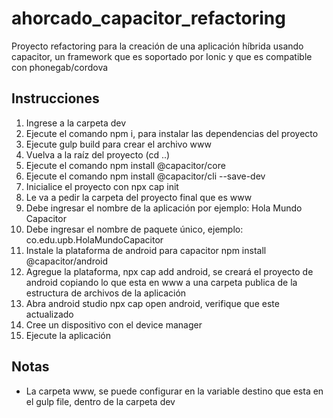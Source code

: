 # ahorcado_capacitor_refactoring
Proyecto refactoring para la creación de una aplicación híbrida usando capacitor, un framework que es soportado por Ionic y que es compatible con phonegab/cordova

## Instrucciones

1. Ingrese a la carpeta dev
2. Ejecute el comando npm i, para instalar las dependencias del proyecto
3. Ejecute gulp build para crear el archivo www
4. Vuelva a la raíz del proyecto (cd ..)
5. Ejecute el comando npm install @capacitor/core
6. Ejecute el comando npm install @capacitor/cli --save-dev
7. Inicialice el proyecto con npx cap init
8. Le va a pedir la carpeta del proyecto final que es www
9. Debe ingresar el nombre de la aplicación por ejemplo: Hola Mundo Capacitor
10. Debe ingresar el nombre de paquete único, ejemplo: co.edu.upb.HolaMundoCapacitor
11. Instale la plataforma de android para capacitor npm install @capacitor/android
12. Agregue la plataforma, npx cap add android, se creará el proyecto de android copiando lo que esta en www a una carpeta publica de la estructura de archivos de la aplicación
13. Abra android studio npx cap open android, verifique que este actualizado
14. Cree un dispositivo con el device manager
15. Ejecute la aplicación

## Notas

- La carpeta www, se puede configurar en la variable destino que esta en el gulp file, dentro de la carpeta dev
